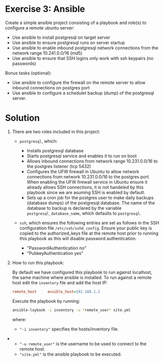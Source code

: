 Exercise 3: Ansible
===================

Create a simple ansible project consisting of a playbook and role(s) to configure a remote ubuntu server:

- Use ansible to install postgresql on target server
- Use ansible to ensure postgresql runs on server startup
- Use ansible to enable inbound postgresql network connections from the network range 10.241.0.0/16 (md5)
- Use ansible to ensure that SSH logins only work with ssh keypairs (no passwords)

Bonus tasks (optional):
- Use ansible to configure the firewall on the remote server to allow inbound connections on postgres port
- Use ansible to configure a schedulet backup (dump) of the postgresql server.


Solution
========

1. There are two roles included in this project:

    - `postgresql`, which:
        - Installs postgresql database
        - Starts postgresql service and enables it to run on boot
        - Allows inbound connections from network range 10.231.0.0/16 to the postgres listener (tcp 5432)
        - Configures the UFW firewall in Ubuntu to allow network connections from network 10.231.0.0/16 to the postgres port. When enabling the UFW firewall service in Ubuntu ensure it already allows SSH connections, it is not handeled by this playbook since we are asuming SSH is enabled by default.
        - Sets up a cron job for the postgres user to make daily backups (database dumps) of the postgresql database. The name of the database to backup is declared by the variable `postgresql_database_name`, which defaults to `postgresql`.

    - `ssh`, which ensures the following entries are set as follows in the SSH configuration file `/etc/ssh/sshd_config`. Ensure your public key is copied to the authorized_keys file at the remote host prior to running this playbook as this will disable password authentication.
        - "PasswordAuthentication no"
        - "PubkeyAuthentication yes"

2. How to run this playbook:

    By default we have configured this playbook to run against localhost, the same machine where ansible is installed. To run against a remote host edit the `inventory` file and add the host IP:

    ```ini
    remote_host     ansible_host=192.168.1.2
    ```

    Execute the playbook by running:

    ```bash
    ansible-laybook -i inventory -u *remote_user* site.yml
    ```

    where:

    - `"-i inventory"` specifies the hosts/inventory file.
- 
    - `"-u remote_user"` is the username to be used to connect to the remote host.
    - `"site.yml"` is the ansible playbook to be executed.

